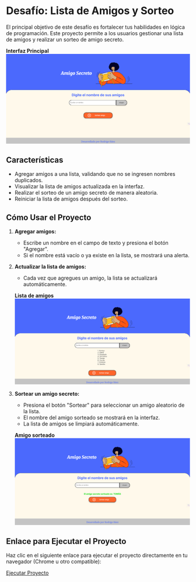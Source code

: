 # Desafío: Lista de Amigos y Sorteo

El principal objetivo de este desafío es fortalecer tus habilidades en lógica de programación. Este proyecto permite a los usuarios gestionar una lista de amigos y realizar un sorteo de amigo secreto.

**Interfaz Principal**
![Pantalla Inicial](assets/Pantalla-de-inicio.png)

## Características
- Agregar amigos a una lista, validando que no se ingresen nombres duplicados.
- Visualizar la lista de amigos actualizada en la interfaz.
- Realizar el sorteo de un amigo secreto de manera aleatoria.
- Reiniciar la lista de amigos después del sorteo.

## Cómo Usar el Proyecto
1. **Agregar amigos:**
   - Escribe un nombre en el campo de texto y presiona el botón "Agregar".
   - Si el nombre está vacío o ya existe en la lista, se mostrará una alerta.
2. **Actualizar la lista de amigos:**
   - Cada vez que agregues un amigo, la lista se actualizará automáticamente.

   **Lista de amigos**
   ![Lista de amigos ingresados](assets/Amigos-ingresados.png)

3. **Sortear un amigo secreto:**
   - Presiona el botón "Sortear" para seleccionar un amigo aleatorio de la lista.
   - El nombre del amigo sorteado se mostrará en la interfaz.
   - La lista de amigos se limpiará automáticamente.

   **Amigo sorteado**
   ![Amigo sorteado](assets/Amigo-sorteado.png)


## Enlace para Ejecutar el Proyecto

Haz clic en el siguiente enlace para ejecutar el proyecto directamente en tu navegador (Chrome u otro compatible):

[Ejecutar Proyecto](https://Robacru.github.io/Desafio-amigo-secreto/)


